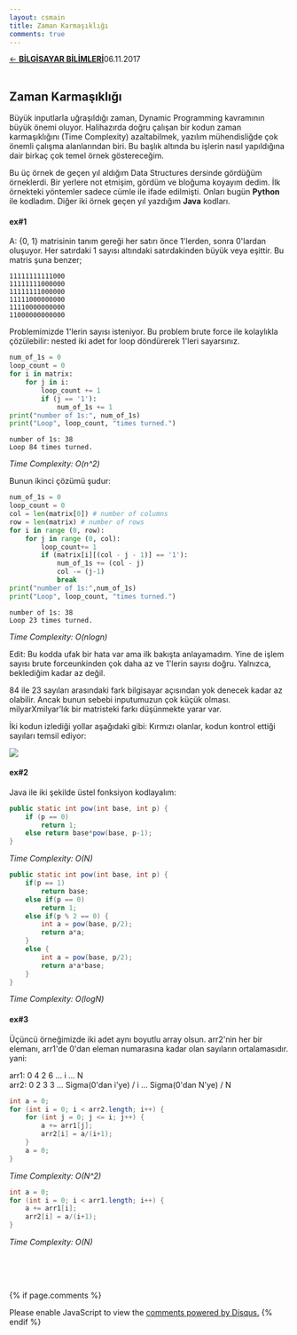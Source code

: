 ```yaml
---
layout: csmain
title: Zaman Karmaşıklığı
comments: true
---
```

<a href="../CSmain.html">&#8592; **BİLGİSAYAR BİLİMLERİ**</a><p2>06.11.2017</p2><br><br>
<html><head>
<link rel="stylesheet" type="text/css" href="../markdownStyle.css">
<link rel="icon" href="../coloricon.png">
<link rel="stylesheet" href="../githubSH-Dark.css">
</head></html>

## Zaman Karmaşıklığı

Büyük inputlarla uğraşıldığı zaman, Dynamic Programming kavramının büyük önemi oluyor. Halihazırda doğru çalışan bir kodun zaman karmaşıklığını (Time Complexity) azaltabilmek, yazılım mühendisliğde çok önemli çalışma alanlarından biri. Bu başlık altında bu işlerin nasıl yapıldığına dair birkaç çok temel örnek göstereceğim.

Bu üç örnek de geçen yıl aldığım Data Structures dersinde gördüğüm örneklerdi. Bir yerlere not etmişim, gördüm ve bloğuma koyayım dedim. İlk örnekteki yöntemler sadece cümle ile ifade edilmişti. Onları bugün **Python** ile kodladım. Diğer iki örnek geçen yıl yazdığım **Java** kodları.

#### ex#1

A: {0, 1} matrisinin tanım gereği her satırı önce 1'lerden, sonra 0'lardan oluşuyor. Her satırdaki 1 sayısı altındaki satırdakinden büyük veya eşittir. Bu matris şuna benzer;

	11111111111000
	11111111000000
	11111111000000
	11111000000000
	11110000000000
	11000000000000

Problemimizde 1'lerin sayısı isteniyor. Bu problem brute force ile kolaylıkla çözülebilir: nested iki adet for loop döndürerek 1'leri sayarsınız. 

```python
num_of_1s = 0
loop_count = 0
for i in matrix:
    for j in i:
        loop_count += 1
        if (j == '1'):
            num_of_1s += 1
print("number of 1s:", num_of_1s)
print("Loop", loop_count, "times turned.")
```

	number of 1s: 38
	Loop 84 times turned.

*Time Complexity: O(n^2)*

Bunun ikinci çözümü şudur:

```python
num_of_1s = 0
loop_count = 0
col = len(matrix[0]) # number of columns
row = len(matrix) # number of rows
for i in range (0, row):
    for j in range (0, col):
        loop_count+= 1
        if (matrix[i][(col - j - 1)] == '1'):
            num_of_1s += (col - j)
            col -= (j-1)
            break
print("number of 1s:",num_of_1s)
print("Loop", loop_count, "times turned.")
```

	number of 1s: 38
	Loop 23 times turned.

*Time Complexity: O(nlogn)*

Edit: Bu kodda ufak bir hata var ama ilk bakışta anlayamadım. Yine de işlem sayısı brute forceunkinden çok daha az ve 1'lerin sayısı doğru. Yalnızca, beklediğim kadar az değil.

84 ile 23 sayıları arasındaki fark bilgisayar açısından yok denecek kadar az olabilir. Ancak bunun sebebi inputumuzun çok küçük olması. milyarXmilyar'lık bir matristeki farkı düşünmekte yarar var.

İki kodun izlediği yollar aşağıdaki gibi: Kırmızı olanlar, kodun kontrol ettiği sayıları temsil ediyor:

![](http://i64.tinypic.com/25ibuqe.png)

#### ex#2

Java ile iki şekilde üstel fonksiyon kodlayalım:

```java
public static int pow(int base, int p) {
    if (p == 0)
        return 1;
    else return base*pow(base, p-1);
}
```
*Time Complexity: O(N)*

```java
public static int pow(int base, int p) {
    if(p == 1)
        return base;
    else if(p == 0)
        return 1;
    else if(p % 2 == 0) {
        int a = pow(base, p/2);
        return a*a;
    }
    else {
        int a = pow(base, p/2);
        return a*a*base;
    }
}
```
*Time Complexity: O(logN)*

#### ex#3

Üçüncü örneğimizde iki adet aynı boyutlu array olsun. arr2'nin her bir elemanı, arr1'de 0'dan eleman numarasına kadar olan sayıların ortalamasıdır. yani:

arr1: 0 4 2 6 ... i ... N
<br>arr2: 0 2 3 3 ... Sigma(0'dan i'ye) / i ... Sigma(0'dan N'ye) / N

```java
int a = 0;
for (int i = 0; i < arr2.length; i++) {
    for (int j = 0; j <= i; j++) {
        a += arr1[j];
        arr2[i] = a/(i+1);
    }
    a = 0;
}
```
*Time Complexity: O(N^2)*

```java
int a = 0;
for (int i = 0; i < arr1.length; i++) {
    a += arr1[i];
    arr2[i] = a/(i+1);
}
```
*Time Complexity: O(N)*


<br><br><br>
<script id="dsq-count-scr" src="//caglayandemirci-github-io.disqus.com/count.js" async></script>
<a href="http://foo.com/bar.html#disqus_thread"></a>
{% if page.comments %}
<div id="disqus_thread"></div>
<script>
/**
*  RECOMMENDED CONFIGURATION VARIABLES: EDIT AND UNCOMMENT THE SECTION BELOW TO INSERT DYNAMIC VALUES FROM YOUR PLATFORM OR CMS.
*  LEARN WHY DEFINING THESE VARIABLES IS IMPORTANT: https://disqus.com/admin/universalcode/#configuration-variables*/
/*
var disqus_config = function () {
this.page.url = PAGE_URL;  // Replace PAGE_URL with your page's canonical URL variable
this.page.identifier = PAGE_IDENTIFIER; // Replace PAGE_IDENTIFIER with your page's unique identifier variable
};
*/
(function() { // DON'T EDIT BELOW THIS LINE
var d = document, s = d.createElement('script');
s.src = 'https://caglayandemirci-github-io.disqus.com/embed.js';
s.setAttribute('data-timestamp', +new Date());
(d.head || d.body).appendChild(s);
})();
</script>
<noscript>Please enable JavaScript to view the <a href="https://disqus.com/?ref_noscript">comments powered by Disqus.</a></noscript>                       
{% endif %} 
<br>